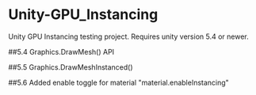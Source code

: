 # Unity-GPU_Instancing
Unity GPU Instancing testing project.
Requires unity version 5.4 or newer.

##5.4
Graphics.DrawMesh() API

##5.5
Graphics.DrawMeshInstanced()

##5.6
Added enable toggle for material
"material.enableInstancing"
